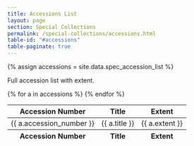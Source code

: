 ```yaml
---
title: Accessions List
layout: page
section: Special Collections
permalink: /special-collections/accessions.html
table-id: "#accessions"
table-paginate: true
---
```

{% assign accessions = site.data.spec_accession_list %}

Full accession list with extent.

<table id="accessions" class="table table-striped">
    <thead>
        <tr>
            <th>Accession Number</th>
            <th>Title</th>
            <th>Extent</th>
        </tr>
    </thead>
    <tbody>
    {% for a in accessions %}
        <tr>
            <td>{{ a.accession_number }}</td>
            <td>{{ a.title }}</td>
            <td>{{ a.extent }}</td>
        </tr>
    {% endfor %}
    </tbody>
    <thead>
        <tr>
            <th>Accession Number</th>
            <th>Title</th>
            <th>Extent</th>
        </tr>
    </thead>
</table>
